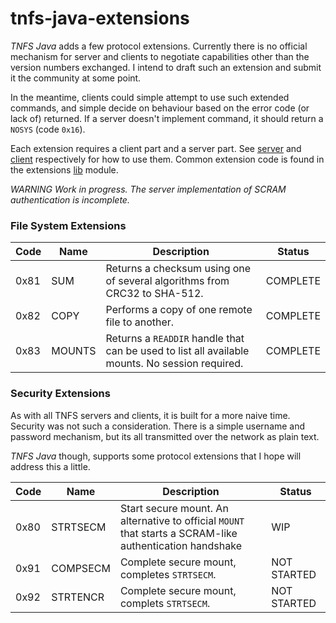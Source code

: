 # tnfs-java-extensions

*TNFS Java* adds a few protocol extensions. Currently there is no official mechanism for server and clients to negotiate capabilities other than the version numbers exchanged. I intend to draft such an extension and submit it the community at some point.

In the meantime, clients could simple attempt to use such extended commands, and simple decide on behaviour based on the error code (or lack of) returned. If a server doesn't implement command, it should return a `NOSYS` (code `0x16`).

Each extension requires a client part and a server part. See [server](server) and [client](client) respectively for how to use them. Common extension code is found in the extensions [lib](lib) module.

*WARNING Work in progress. The server implementation of SCRAM authentication is incomplete.*

### File System Extensions

| Code | Name | Description | Status |
| --- | --- | --- | --- |
| 0x81 | SUM | Returns a checksum using one of several algorithms from CRC32 to SHA-512.  | COMPLETE |
| 0x82 | COPY | Performs a copy of one remote file to another. | COMPLETE |
| 0x83 | MOUNTS | Returns a `READDIR` handle that can be used to list all available mounts. No session required. | COMPLETE |

### Security Extensions
 
As with all TNFS servers and clients, it is built for a more naive time. Security was not such  a consideration. There is a simple username and password mechanism, but its all transmitted over the network as plain text.

*TNFS Java* though, supports some protocol extensions that I hope will address this a little.


| Code | Name | Description | Status |
| --- | --- | --- | --- |
| 0x80 | STRTSECM | Start secure mount. An alternative to official `MOUNT` that starts a SCRAM-like authentication handshake  | WIP |
| 0x91 | COMPSECM | Complete secure mount, completes `STRTSECM`. | NOT STARTED |
| 0x92 | STRTENCR | Complete secure mount, complets `STRTSECM`. | NOT STARTED |
